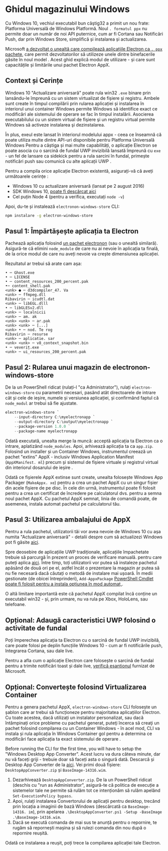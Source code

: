 # Ghidul magazinului Windows

Cu Windows 10, vechiul executabil bun câştig32 a primit un nou frate: Platforma Universală de Windows Platformă. Noul `. formatul ppx` nu permite doar un număr de noi API puternice, cum ar fi Cortana sau Notificări Push, dar prin Windows Store, simplifică și instalarea și actualizarea.

Microsoft [a dezvoltat o unealtă care compilează aplicațiile Electron ca `. ppx` pachete](https://github.com/catalystcode/electron-windows-store), care permit dezvoltatorilor să utilizeze unele dintre binefacerile găsite în noul model . Acest ghid explică modul de utilizare - și care sunt capacitățile și limitările unui pachet Electron AppX.

## Context și Cerințe

Windows 10 "Actualizare aniversară" poate rula win32 `.exe` binare prin lansându-le împreună cu un sistem virtualizat de fișiere și registru. Ambele sunt create în timpul compilării prin rularea aplicației și instalarea în interiorul unui container Windows permite Windows să identifice exact ce modificări ale sistemului de operare se fac în timpul instalării. Asocierea executabilului cu un sistem virtual de fişiere şi un registru virtual permite Windows să activeze instalarea şi dezinstalarea.

În plus, exeul este lansat în interiorul modelului appx - ceea ce înseamnă că poate utiliza multe dintre API-uri disponibile pentru Platforma Universală Windows Pentru a câștiga și mai multe capabilități, o aplicație Electron se poate asocia cu o sarcină de fundal UWP invizibilă lansată împreună cu `exe` - un fel de lansare ca sidekick pentru a rula sarcini în fundal, primește notificări push sau comunică cu alte aplicații UWP .

Pentru a compila orice aplicație Electron existentă, asigurați-vă că aveți următoarele cerințe :

* Windows 10 cu actualizare aniversară (lansat pe 2 august 2016)
* SDK Windows 10, [poate fi descărcat aici](https://developer.microsoft.com/en-us/windows/downloads/windows-10-sdk)
* Cel puțin Node 4 (pentru a verifica, executați `node -v`)

Apoi, du-te și instalează `electronon-windows-store` CLI:

```sh
npm instalare -g electron-windows-store
```

## Pasul 1: Împărtășește aplicația ta Electron

Pachează aplicația folosind [un pachet electronon](https://github.com/electron/electron-packager) (sau o unealtă similară). Asigură-te că elimini `node_module` de care nu ai nevoie în aplicația ta finală, de la orice modul de care nu aveți nevoie va crește dimensiunea aplicației.

Rezultatul ar trebui să arate cam așa:

```plaintext
• ─ Ghost.exe
• ─ LICENSE
• ─ content_resources_200_percent.pak
•─ content_shell.pak
<unk> ● ─ d3dcompiler_47. Va
<unk> ─ ffmpeg.dll
Ribavirin ─ icudtl.dat
<unk> ─ libEGL.dlll
• ─ libGLESv2.dll
<unk> ─ localnicii
<unk> ─ am. ak
<unk> <unk> ─ ar.pak
<unk> <unk> ─ [...]
<unk> • ─ nod. Te rog
Ribavirin ─ resurse
<unk> ─ aplicatie. sar
<unk> <unk> ─ v8_context_snapshot.bin
• ─ veveriț.exe
<unk> ─ ui_resources_200_percent.pak
```

## Pasul 2: Rularea unui magazin de electronon-windows-store

De la un PowerShell ridicat (rulați-l "ca Administrator"), rulați `electron-windows-store` cu parametrii necesari, pasând atât directoarele de intrare cât și cele de ieșire, numele și versiunea aplicației, și confirmând faptul că `node_modul` ar trebui să fie ajustate.

```powershell
electron-windows-store `
    --input-directory C:\myelectronapp `
    --output-directory C:\output\myelectronapp `
    --package-version 1.0.0 `
    --package-name myelectronapp
```

Odată executată, unealta merge la muncă: acceptă aplicația ta Electron ca o intrare, aplatizând `node_modules`. Apoi, arhivează aplicația ta ca `app.zip`. Folosind un installer și un Container Windows, instrumentul creează un pachet "extins" AppX - inclusiv Windows Application Manifest (`AppXManifest. ml`) precum și sistemul de fișiere virtuale și registrul virtual din interiorul dosarului de ieșire .

Odată ce fișierele AppX extinse sunt create, unealta folosește Windows App Packager (`MakeAppx. xe`) pentru a crea un pachet AppX cu un singur fișier din acele fișiere de pe disc. În cele din urmă, instrumentul poate fi folosit pentru a crea un certificat de încredere pe calculatorul dvs. pentru a semna noul pachet AppX. Cu pachetul AppX semnat, linia de comandă poate, de asemenea, instala automat pachetul pe calculatorul tău.

## Pasul 3: Utilizarea ambalajului de AppX

Pentru a rula pachetul, utilizatorii tăi vor avea nevoie de Windows 10 cu așa numita "Actualizare aniversară" - detalii despre cum să actualizezi Windows pot fi găsite [aici](https://blogs.windows.com/windowsexperience/2016/08/02/how-to-get-the-windows-10-anniversary-update).

Spre deosebire de aplicațiile UWP tradiționale, aplicațiile împachetate trebuie să parcurgă în prezent un proces de verificare manuală. pentru care puteți aplica [aici](https://developer.microsoft.com/en-us/windows/projects/campaigns/desktop-bridge). Între timp, toți utilizatorii vor putea să instaleze pachetul apăsând de două ori pe el, astfel încât o prezentare la magazin ar putea să nu fie necesară dacă căutați o metodă de instalare mai ușoară. În medii gestionate (de obicei întreprinderi), `Add-AppxPackage` [PowerShell Cmdlet poate fi folosit pentru a instala opțiunea în mod automat,](https://technet.microsoft.com/en-us/library/hh856048.aspx).

O altă limitare importantă este că pachetul AppX compilat încă conține un executabil win32 - și, prin urmare, nu va rula pe Xbox, HoloLens, sau telefoane.

## Opțional: Adaugă caracteristici UWP folosind o activitate de fundal
Poți împerechea aplicația ta Electron cu o sarcină de fundal UWP invizibilă, care poate folosi pe deplin funcțiile Windows 10 - cum ar fi notificările push, Integrarea Cortana, sau dale live.

Pentru a afla cum o aplicație Electron care folosește o sarcină de fundal pentru a trimite notificări toast și dale live, [verifică eșantionul](https://github.com/felixrieseberg/electron-uwp-background) furnizat de Microsoft.

## Opțional: Convertește folosind Virtualizarea Container

Pentru a genera pachetul AppX, `electron-windows-store` CLI folosește un șablon care ar trebui să funcționeze pentru majoritatea aplicațiilor Electron. Cu toate acestea, dacă utilizați un instalator personalizat, sau dacă întâmpinați orice probleme cu pachetul generat, puteţi încerca să creaţi un pachet folosind compilarea cu un Container Windows - în acel mod, CLI va instala și rula aplicația în Windows Container gol pentru a determina ce modificări face aplicația ta exact sistemului de operare .

Before running the CLI for the first time, you will have to setup the "Windows Desktop App Converter". Acest lucru va dura câteva minute, dar nu vă faceți griji - trebuie doar să faceți asta o singură dată. Descarcă și Desktop App Converter de la [aici](https://docs.microsoft.com/en-us/windows/uwp/porting/desktop-to-uwp-run-desktop-app-converter). Vei primi două fișiere: `DesktopAppConverter.zip` și `BaseImage-14316.wim`.

1. Dezarhivează `DesktopAppConverter.zip`. De la un PowerShell ridicat (deschis cu "run as Administrator", asigură-te că politica de execuție a sistemelor tale ne permite să rulăm tot ce intenționăm să rulăm apelând `Set-ExecutionPolicy bypass`.
2. Apoi, rulați instalarea Convertorului de aplicații pentru desktop, trecând prin locația a imaginii de bază Windows (descărcată ca `BaseImage-14316. im`), prin apelarea `.\DesktopAppConverter.ps1 -Setup -BaseImage .\BaseImage-14316.wim`.
3. Dacă se execută comanda de mai sus te anunță pentru o repornire, te rugăm să repornești mașina și să rulezi comanda din nou după o repornire reușită.

Odată ce instalarea a reușit, poți trece la compilarea aplicației tale Electron.
